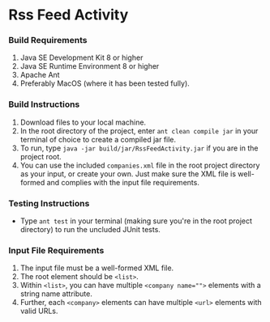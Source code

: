 Rss Feed Activity
==============

### Build Requirements
1. Java SE Development Kit 8 or higher
2. Java SE Runtime Environment 8 or higher
3. Apache Ant
4. Preferably MacOS (where it has been tested fully).

### Build Instructions
1. Download files to your local machine.
2. In the root directory of the project, enter `ant clean compile jar` in your terminal of choice to create a compiled jar file.
3. To run, type `java -jar build/jar/RssFeedActivity.jar` if you are in the project root.
4. You can use the included `companies.xml` file in the root project directory as your input, or create your own. Just make sure the XML file is well-formed and complies with the input file requirements.

### Testing Instructions
* Type `ant test` in your terminal (making sure you're in the root project directory) to run the uncluded JUnit tests.

### Input File Requirements
1. The input file must be a well-formed XML file.
2. The root element should be `<list>`.
3. Within `<list>`, you can have multiple `<company name="">` elements with a string name attribute.
4. Further, each `<company>` elements can have multiple `<url>` elements with valid URLs.

